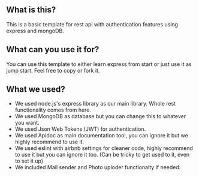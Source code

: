 ## What is this?
This is a basic template for rest api with authentication features using express and mongoDB. 
## What can you use it for?
You can use this template to either learn express from start or just use it as jump start. Feel free to copy or fork it.
## What we used?
* We used node.js's express library as our main library. Whole rest functionality comes from here.
* We used MongoDB as database but you can change this to whatever you want.
* We used Json Web Tokens (JWT) for authentication.
* We used Apidoc as main documentation tool, you can ignore it but we highly recommend to use it.
* We used eslint with airbnb settings for cleaner code, highly recommend to use it but you can ignore it too. (Can be tricky to get used to it, even to set it up)
* We included Mail sender and Photo uploder functionalty if needed.
